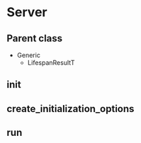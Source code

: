 # Server
## Parent class
- Generic
    - LifespanResultT
## __init__

## create_initialization_options

## run
